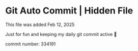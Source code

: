 # Git Auto Commit | Hidden File

This file was added Feb 12, 2025

Just for fun and keeping my daily git commit active 🤪

commit number: 334191
